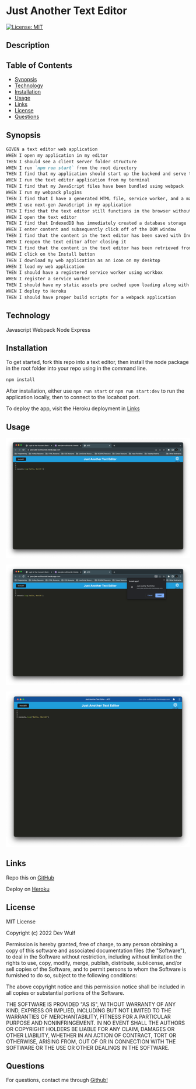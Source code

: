 # Just Another Text Editor

[![License: MIT](https://img.shields.io/badge/License-MIT-yellow.svg)](https://opensource.org/licenses/MIT)

## Description


## Table of Contents

-   [Synopsis](#Synopsis)
-   [Technology](#Technology)
-   [Installation](#Installation)
-   [Usage](#Usage)
-   [Links](#Links)
-   [License](#License)
-   [Questions](#Questions)

## Synopsis

```md
GIVEN a text editor web application
WHEN I open my application in my editor
THEN I should see a client server folder structure
WHEN I run `npm run start` from the root directory
THEN I find that my application should start up the backend and serve the client
WHEN I run the text editor application from my terminal
THEN I find that my JavaScript files have been bundled using webpack
WHEN I run my webpack plugins
THEN I find that I have a generated HTML file, service worker, and a manifest file
WHEN I use next-gen JavaScript in my application
THEN I find that the text editor still functions in the browser without errors
WHEN I open the text editor
THEN I find that IndexedDB has immediately created a database storage
WHEN I enter content and subsequently click off of the DOM window
THEN I find that the content in the text editor has been saved with IndexedDB
WHEN I reopen the text editor after closing it
THEN I find that the content in the text editor has been retrieved from our IndexedDB
WHEN I click on the Install button
THEN I download my web application as an icon on my desktop
WHEN I load my web application
THEN I should have a registered service worker using workbox
WHEN I register a service worker
THEN I should have my static assets pre cached upon loading along with subsequent pages and static assets
WHEN I deploy to Heroku
THEN I should have proper build scripts for a webpack application
```

## Technology

Javascript
Webpack
Node
Express

## Installation

To get started, fork this repo into a text editor, then install the node package in the root folder into your repo using in the command line.

```bash
npm install
```

After installation, either use `npm run start` or `npm run start:dev` to run the application locally, then to connect to the locahost port.

To deploy the app, visit the Heroku deployment in [Links](#links)

## Usage

![screenshot 1](./src/screenshot-1.png)

![screenshot 2](./src/screenshot-2.png)

![screenshot 3](./src/screenshot-3.png)
## Links 

Repo this on [GitHub](https://github.com/wulfsounds/pwa-text-editor)

Deploy on [Heroku](https://pwa-jate-wulfsounds.herokuapp.com/)


## License

MIT License

Copyright (c) 2022 Dev Wulf

Permission is hereby granted, free of charge, to any person obtaining a copy
of this software and associated documentation files (the "Software"), to deal
in the Software without restriction, including without limitation the rights
to use, copy, modify, merge, publish, distribute, sublicense, and/or sell
copies of the Software, and to permit persons to whom the Software is
furnished to do so, subject to the following conditions:

The above copyright notice and this permission notice shall be included in all
copies or substantial portions of the Software.

THE SOFTWARE IS PROVIDED "AS IS", WITHOUT WARRANTY OF ANY KIND, EXPRESS OR
IMPLIED, INCLUDING BUT NOT LIMITED TO THE WARRANTIES OF MERCHANTABILITY,
FITNESS FOR A PARTICULAR PURPOSE AND NONINFRINGEMENT. IN NO EVENT SHALL THE
AUTHORS OR COPYRIGHT HOLDERS BE LIABLE FOR ANY CLAIM, DAMAGES OR OTHER
LIABILITY, WHETHER IN AN ACTION OF CONTRACT, TORT OR OTHERWISE, ARISING FROM,
OUT OF OR IN CONNECTION WITH THE SOFTWARE OR THE USE OR OTHER DEALINGS IN THE
SOFTWARE.

## Questions

For questions, contact me through <a href="https://github.com/wulfsounds">Github!</a>


